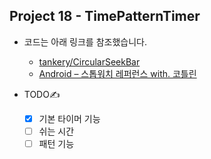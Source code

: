 ## Project 18 - TimePatternTimer

* 코드는 아래 링크를 참조했습니다.

  * [tankery/CircularSeekBar][reflink1]

  [reflink1]: https://github.com/tankery/CircularSeekBar
  
  * [Android – 스톱워치 레퍼런스 with. 코틀린][reflink2]

  [reflink2]: https://shacoding.com/2019/08/20/android-%EC%8A%A4%ED%86%B1%EC%9B%8C%EC%B9%98-%EB%A0%88%ED%8D%BC%EB%9F%B0%EC%8A%A4-with-%EC%BD%94%ED%8B%80%EB%A6%B0/
  
* TODO✍️
  - [x] 기본 타이머 기능
  - [ ] 쉬는 시간
  - [ ] 패턴 기능